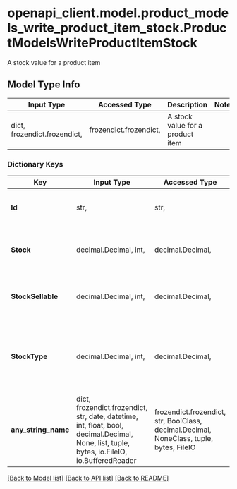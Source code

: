 # openapi_client.model.product_models_write_product_item_stock.ProductModelsWriteProductItemStock

A stock value for a product item

## Model Type Info
Input Type | Accessed Type | Description | Notes
------------ | ------------- | ------------- | -------------
dict, frozendict.frozendict,  | frozendict.frozendict,  | A stock value for a product item | 

### Dictionary Keys
Key | Input Type | Accessed Type | Description | Notes
------------ | ------------- | ------------- | ------------- | -------------
**Id** | str,  | str,  | A value to uniquely identity a single product item.  &lt;remarks&gt;This value can represent different fields, depending on configuration.&lt;/remarks&gt; | [optional] 
**Stock** | decimal.Decimal, int,  | decimal.Decimal,  | The stock value. | [optional] value must be a 32 bit integer
**StockSellable** | decimal.Decimal, int,  | decimal.Decimal,  | The sellable stock value.  &lt;remarks&gt;This value is read only.&lt;/remarks&gt; | [optional] value must be a 32 bit integer
**StockType** | decimal.Decimal, int,  | decimal.Decimal,  | The type of stock to be updated. See {Product.Models.ProductItemStockType} | [optional] must be one of [0, 1, 2, ] value must be a 32 bit integer
**any_string_name** | dict, frozendict.frozendict, str, date, datetime, int, float, bool, decimal.Decimal, None, list, tuple, bytes, io.FileIO, io.BufferedReader | frozendict.frozendict, str, BoolClass, decimal.Decimal, NoneClass, tuple, bytes, FileIO | any string name can be used but the value must be the correct type | [optional]

[[Back to Model list]](../../README.md#documentation-for-models) [[Back to API list]](../../README.md#documentation-for-api-endpoints) [[Back to README]](../../README.md)

